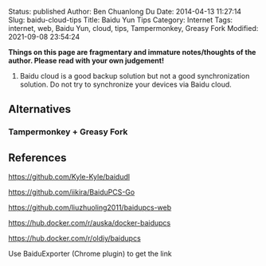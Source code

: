 Status: published
Author: Ben Chuanlong Du
Date: 2014-04-13 11:27:14
Slug: baidu-cloud-tips
Title: Baidu Yun Tips
Category: Internet
Tags: internet, web, Baidu Yun, cloud, tips, Tampermonkey, Greasy Fork
Modified: 2021-09-08 23:54:24

**Things on this page are fragmentary and immature notes/thoughts of the author. Please read with your own judgement!**
 
1. Baidu cloud is a good backup solution but not a good synchronization solution.
    Do not try to synchronize your devices via Baidu cloud.

## Alternatives

### Tampermonkey + Greasy Fork

## References

https://github.com/Kyle-Kyle/baidudl

https://github.com/iikira/BaiduPCS-Go

https://github.com/liuzhuoling2011/baidupcs-web

https://hub.docker.com/r/auska/docker-baidupcs

https://hub.docker.com/r/oldiy/baidupcs

Use BaiduExporter (Chrome plugin) to get the link 
